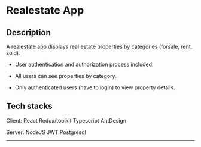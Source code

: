 
# Realestate App

## Description
A realestate app displays real estate properties by categories (forsale, rent, sold).

- User authentication and authorization process included.

- All users can see properties by category.

- Only authenticated users (have to login) to view property details.

## Tech stacks
Client: React Redux/toolkit Typescript AntDesign

Server: NodeJS JWT Postgresql

---
